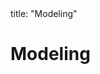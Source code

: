 <frontmatter>
title: "Modeling"
</frontmatter>

<link rel="stylesheet" href="{{baseUrl}}/css/textbook.css">

<div class="website-content">

# Modeling

<panel header="## Introduction" type="seamless" alt="introduction" expanded >
  <include src="introduction/index.md#main" />
</panel>

<panel header="## Modeling Structures" type="seamless" alt="modeling structures" expanded >
  <include src="modelingStructures/index.md#main" />
</panel>

<panel header="## Modeling Behaviors" type="seamless" alt="modeling behaviors" expanded >
  <include src="modelingBehaviors/index.md#main" />
</panel>

<panel header="## Modeling a Solution" type="seamless" alt="conceptualizing a solution" expanded >
  <include src="modelingASolution/index.md#main" />
</panel>

<panel header="## Review" type="seamless" alt="review" expanded >
  <include src="review/embed.md" boilerplate  />
</panel>

</div>
